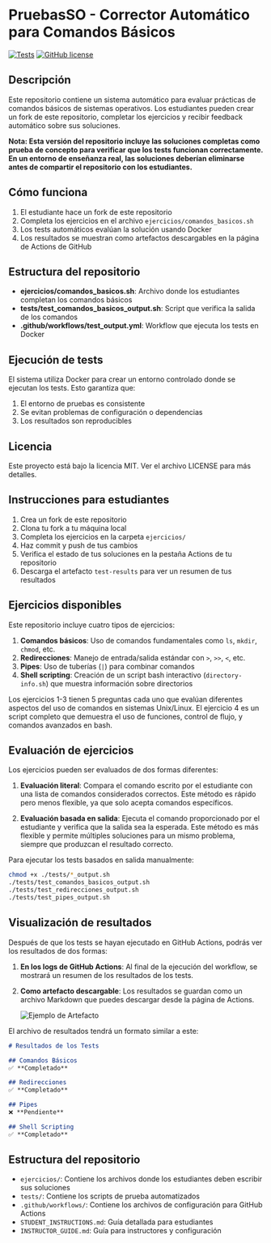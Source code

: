 # PruebasSO - Corrector Automático para Comandos Básicos

[![Tests](https://github.com/luispri2001/PruebasSO/actions/workflows/test_output.yml/badge.svg)](https://github.com/luispri2001/PruebasSO/actions/workflows/test_output.yml)
[![GitHub license](https://img.shields.io/github/license/luispri2001/PruebasSO)](https://github.com/luispri2001/PruebasSO/blob/main/LICENSE)

## Descripción
Este repositorio contiene un sistema automático para evaluar prácticas de comandos básicos de sistemas operativos. Los estudiantes pueden crear un fork de este repositorio, completar los ejercicios y recibir feedback automático sobre sus soluciones.

**Nota: Esta versión del repositorio incluye las soluciones completas como prueba de concepto para verificar que los tests funcionan correctamente. En un entorno de enseñanza real, las soluciones deberían eliminarse antes de compartir el repositorio con los estudiantes.**

## Cómo funciona
1. El estudiante hace un fork de este repositorio
2. Completa los ejercicios en el archivo `ejercicios/comandos_basicos.sh`
3. Los tests automáticos evalúan la solución usando Docker
4. Los resultados se muestran como artefactos descargables en la página de Actions de GitHub

## Estructura del repositorio

- **ejercicios/comandos_basicos.sh**: Archivo donde los estudiantes completan los comandos básicos
- **tests/test_comandos_basicos_output.sh**: Script que verifica la salida de los comandos
- **.github/workflows/test_output.yml**: Workflow que ejecuta los tests en Docker

## Ejecución de tests

El sistema utiliza Docker para crear un entorno controlado donde se ejecutan los tests. Esto garantiza que:

1. El entorno de pruebas es consistente
2. Se evitan problemas de configuración o dependencias
3. Los resultados son reproducibles

## Licencia

Este proyecto está bajo la licencia MIT. Ver el archivo LICENSE para más detalles.

## Instrucciones para estudiantes
1. Crea un fork de este repositorio
2. Clona tu fork a tu máquina local
3. Completa los ejercicios en la carpeta `ejercicios/`
4. Haz commit y push de tus cambios
5. Verifica el estado de tus soluciones en la pestaña Actions de tu repositorio
6. Descarga el artefacto `test-results` para ver un resumen de tus resultados

## Ejercicios disponibles
Este repositorio incluye cuatro tipos de ejercicios:

1. **Comandos básicos**: Uso de comandos fundamentales como `ls`, `mkdir`, `chmod`, etc.
2. **Redirecciones**: Manejo de entrada/salida estándar con `>`, `>>`, `<`, etc.
3. **Pipes**: Uso de tuberías (`|`) para combinar comandos
4. **Shell scripting**: Creación de un script bash interactivo (`directory-info.sh`) que muestra información sobre directorios

Los ejercicios 1-3 tienen 5 preguntas cada uno que evalúan diferentes aspectos del uso de comandos en sistemas Unix/Linux. El ejercicio 4 es un script completo que demuestra el uso de funciones, control de flujo, y comandos avanzados en bash.

## Evaluación de ejercicios
Los ejercicios pueden ser evaluados de dos formas diferentes:

1. **Evaluación literal**: Compara el comando escrito por el estudiante con una lista de comandos considerados correctos. Este método es rápido pero menos flexible, ya que solo acepta comandos específicos.

2. **Evaluación basada en salida**: Ejecuta el comando proporcionado por el estudiante y verifica que la salida sea la esperada. Este método es más flexible y permite múltiples soluciones para un mismo problema, siempre que produzcan el resultado correcto.

Para ejecutar los tests basados en salida manualmente:
```bash
chmod +x ./tests/*_output.sh
./tests/test_comandos_basicos_output.sh
./tests/test_redirecciones_output.sh
./tests/test_pipes_output.sh
```

## Visualización de resultados

Después de que los tests se hayan ejecutado en GitHub Actions, podrás ver los resultados de dos formas:

1. **En los logs de GitHub Actions**: Al final de la ejecución del workflow, se mostrará un resumen de los resultados de los tests.

2. **Como artefacto descargable**: Los resultados se guardan como un archivo Markdown que puedes descargar desde la página de Actions.

   ![Ejemplo de Artefacto](https://docs.github.com/assets/cb-25896/mw-1440/images/help/actions/artifact-download-link.webp)

El archivo de resultados tendrá un formato similar a este:

```markdown
# Resultados de los Tests

## Comandos Básicos
✅ **Completado**

## Redirecciones
✅ **Completado**

## Pipes
❌ **Pendiente**

## Shell Scripting
✅ **Completado**
```

## Estructura del repositorio
- `ejercicios/`: Contiene los archivos donde los estudiantes deben escribir sus soluciones
- `tests/`: Contiene los scripts de prueba automatizados
- `.github/workflows/`: Contiene los archivos de configuración para GitHub Actions
- `STUDENT_INSTRUCTIONS.md`: Guía detallada para estudiantes
- `INSTRUCTOR_GUIDE.md`: Guía para instructores y configuración
